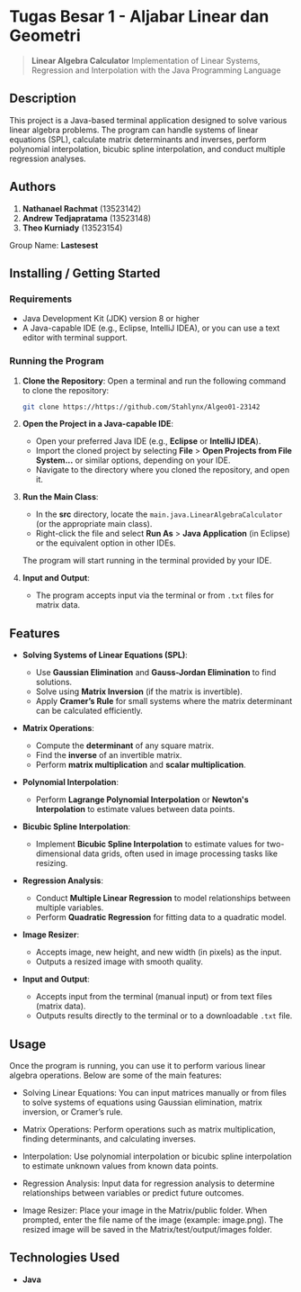 # Tugas Besar 1 - Aljabar Linear dan Geometri

> **Linear Algebra Calculator**
> Implementation of Linear Systems, Regression and Interpolation with the Java Programming Language

## Description

This project is a Java-based terminal application designed to solve various linear algebra problems. The program can handle systems of linear equations (SPL), calculate matrix determinants and inverses, perform polynomial interpolation, bicubic spline interpolation, and conduct multiple regression analyses.

## Authors

1. **Nathanael Rachmat** (13523142)
2. **Andrew Tedjapratama** (13523148)
3. **Theo Kurniady** (13523154)

Group Name: **Lastesest**

## Installing / Getting Started

### Requirements

-   Java Development Kit (JDK) version 8 or higher
-   A Java-capable IDE (e.g., Eclipse, IntelliJ IDEA), or you can use a text editor with terminal support.

### Running the Program

1. **Clone the Repository**:
   Open a terminal and run the following command to clone the repository:

    ```bash
    git clone https://https://github.com/Stahlynx/Algeo01-23142
    ```

2. **Open the Project in a Java-capable IDE**:

    - Open your preferred Java IDE (e.g., **Eclipse** or **IntelliJ IDEA**).
    - Import the cloned project by selecting **File** > **Open Projects from File System...** or similar options, depending on your IDE.
    - Navigate to the directory where you cloned the repository, and open it.

3. **Run the Main Class**:

    - In the **src** directory, locate the `main.java.LinearAlgebraCalculator` (or the appropriate main class).
    - Right-click the file and select **Run As** > **Java Application** (in Eclipse) or the equivalent option in other IDEs.

    The program will start running in the terminal provided by your IDE.

4. **Input and Output**:

    - The program accepts input via the terminal or from `.txt` files for matrix data.

## Features

-   **Solving Systems of Linear Equations (SPL)**:

    -   Use **Gaussian Elimination** and **Gauss-Jordan Elimination** to find solutions.
    -   Solve using **Matrix Inversion** (if the matrix is invertible).
    -   Apply **Cramer’s Rule** for small systems where the matrix determinant can be calculated efficiently.

-   **Matrix Operations**:

    -   Compute the **determinant** of any square matrix.
    -   Find the **inverse** of an invertible matrix.
    -   Perform **matrix multiplication** and **scalar multiplication**.

-   **Polynomial Interpolation**:
    -   Perform **Lagrange Polynomial Interpolation** or **Newton's Interpolation** to estimate values between data points.
-   **Bicubic Spline Interpolation**:

    -   Implement **Bicubic Spline Interpolation** to estimate values for two-dimensional data grids, often used in image processing tasks like resizing.

-   **Regression Analysis**:

    -   Conduct **Multiple Linear Regression** to model relationships between multiple variables.
    -   Perform **Quadratic Regression** for fitting data to a quadratic model.
      
-   **Image Resizer**:
    -   Accepts image, new height, and new width (in pixels) as the input.
    -   Outputs a resized image with smooth quality.

-   **Input and Output**:
    -   Accepts input from the terminal (manual input) or from text files (matrix data).
    -   Outputs results directly to the terminal or to a downloadable `.txt` file.

## Usage

Once the program is running, you can use it to perform various linear algebra operations. Below are some of the main features:

-   Solving Linear Equations: You can input matrices manually or from files to solve systems of equations using Gaussian elimination, matrix inversion, or Cramer’s rule.

-   Matrix Operations: Perform operations such as matrix multiplication, finding determinants, and calculating inverses.

-   Interpolation: Use polynomial interpolation or bicubic spline interpolation to estimate unknown values from known data points.

-   Regression Analysis: Input data for regression analysis to determine relationships between variables or predict future outcomes.
  
-   Image Resizer: Place your image in the Matrix/public folder. When prompted, enter the file name of the image (example: image.png). The resized image will be saved in the Matrix/test/output/images folder.

## Technologies Used

-   **Java**
